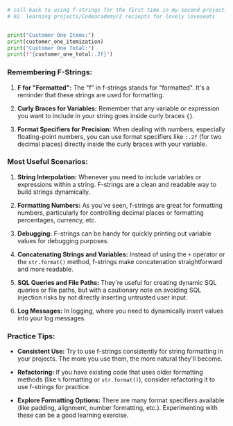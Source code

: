 
```python
# call back to using f-strings for the first time in my second project:
# 02. learning projects/Codeacademy/2 reciepts for lovely loveseats


print("Customer One Items:")
print(customer_one_itemization)
print("Customer One Total:")
print(f"{customer_one_total:.2f}")
```

### Remembering F-Strings:

1. **F for "Formatted":** The "f" in f-strings stands for "formatted". It's a reminder that these strings are used for formatting.

2. **Curly Braces for Variables:** Remember that any variable or expression you want to include in your string goes inside curly braces `{}`.

3. **Format Specifiers for Precision:** When dealing with numbers, especially floating-point numbers, you can use format specifiers like `:.2f` (for two decimal places) directly inside the curly braces with your variable.

### Most Useful Scenarios:

1. **String Interpolation:** Whenever you need to include variables or expressions within a string. F-strings are a clean and readable way to build strings dynamically.

2. **Formatting Numbers:** As you've seen, f-strings are great for formatting numbers, particularly for controlling decimal places or formatting percentages, currency, etc.

3. **Debugging:** F-strings can be handy for quickly printing out variable values for debugging purposes.

4. **Concatenating Strings and Variables:** Instead of using the `+` operator or the `str.format()` method, f-strings make concatenation straightforward and more readable.

5. **SQL Queries and File Paths:** They're useful for creating dynamic SQL queries or file paths, but with a cautionary note on avoiding SQL injection risks by not directly inserting untrusted user input.

6. **Log Messages:** In logging, where you need to dynamically insert values into your log messages.

### Practice Tips:

- **Consistent Use:** Try to use f-strings consistently for string formatting in your projects. The more you use them, the more natural they'll become.

- **Refactoring:** If you have existing code that uses older formatting methods (like `%` formatting or `str.format()`), consider refactoring it to use f-strings for practice.

- **Explore Formatting Options:** There are many format specifiers available (like padding, alignment, number formatting, etc.). Experimenting with these can be a good learning exercise.